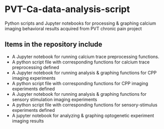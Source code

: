 # PVT-Ca-data-analysis-script

Python scripts and Jupyter notebooks for processing & graphing calcium imaging behavioral results acquired from PVT chronic pain project

## Items in the repository include

- A Jupyter notebook for running calcium trace preprocessing functions.
- A python script file with corresponding functions for calcium trace preprocessing defined
- A Jupyter notebook for running analysis & graphing functions for CPP imaging experiments
- A python script file with corresponding functions for CPP imaging experiments defined
- A Jupyter notebook for running analysis & graphing functions for sensory stimulation imaging experiments
- A python script file with corresponding functions for sensory-stimulus experiments defined
- A jupyter notebook for analyzing & graphing optogenetic experiment imaging results